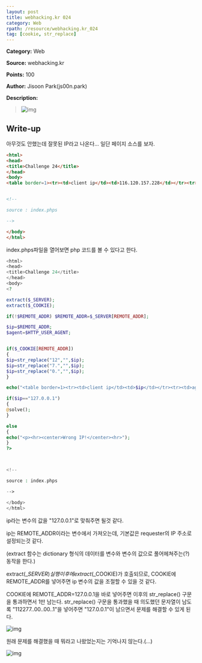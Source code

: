 ```yaml
---
layout: post
title: webhacking.kr 024
category: Web
rpath: /resource/webhacking.kr_024
tag: [cookie, str_replace] 
---
```


**Category:** Web

**Source:** webhacking.kr

**Points:** 100

**Author:** Jisoon Park(js00n.park)

**Description:** 

>![img]({{page.rpath|prepend:site.baseurl}}/prob.png)

## Write-up

아무것도 안했는데 잘못된 IP라고 나온다... 일단 페이지 소스를 보자.

```html
<html>
<head>
<title>Challenge 24</title>
</head>
<body>
<table border=1><tr><td>client ip</td><td>116.120.157.228</td></tr><tr><td>agent</td><td>Mozilla/5.0 (Windows NT 10.0; Win64; x64) AppleWebKit/537.36 (KHTML, like Gecko) Chrome/70.0.3538.110 Safari/537.36</td></tr></table><p><hr><center>Wrong IP!</center><hr>


<!--

source : index.phps

-->

</body>
</html>
```

index.phps파일을 열어보면 php 코드를 볼 수 있다고 한다.

```php
<html>
<head>
<title>Challenge 24</title>
</head>
<body>
<?

extract($_SERVER);
extract($_COOKIE);

if(!$REMOTE_ADDR) $REMOTE_ADDR=$_SERVER[REMOTE_ADDR];

$ip=$REMOTE_ADDR;
$agent=$HTTP_USER_AGENT;


if($_COOKIE[REMOTE_ADDR])
{
$ip=str_replace("12","",$ip);
$ip=str_replace("7.","",$ip);
$ip=str_replace("0.","",$ip);
}

echo("<table border=1><tr><td>client ip</td><td>$ip</td></tr><tr><td>agent</td><td>$agent</td></tr></table>");

if($ip=="127.0.0.1")
{
@solve();
}

else
{
echo("<p><hr><center>Wrong IP!</center><hr>");
}
?>



<!--

source : index.phps

-->

</body>
</html>
```

ip라는 변수의 값을 "127.0.0.1"로 맞춰주면 될것 같다.

ip는 REMOTE_ADDR이라는 변수에서 가져오는데, 기본값은 requester의 IP 주소로 설정되는것 같다.

(extract 함수는 dictionary 형식의 데이터를 변수와 변수의 값으로 풀어헤쳐주는(?) 동작을 한다.)

extract($\_SERVER) 실행 이후에 extract($\_COOKIE)가 호출되므로, COOKIE에 REMOTE\_ADDR를 넣어주면 ip 변수의 값을 조절할 수 있을 것 같다.

COOKIE에 REMOTE_ADDR=127.0.0.1을 바로 넣어주면 이후의 str_replace() 구문을 통과하면서 1만 남는다. str_replace() 구문을 통과했을 때 의도했던 문자열이 남도록 "112277..00..00..1"을 넣어주면 "127.0.0.1"이 남으면서 문제를 해결할 수 있게 된다.

![img]({{page.rpath|prepend:site.baseurl}}/modify.png)

원래 문제를 해결했을 때 뭐라고 나왔었는지는 기억나지 않는다.(...)

![img]({{page.rpath|prepend:site.baseurl}}/flag.png)

